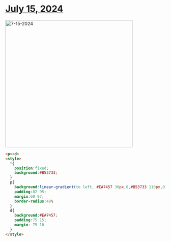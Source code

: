 # [July 15, 2024](https://cssbattle.dev/play/63FIG5VojdN2a8llcruA)

<img src="https://firebasestorage.googleapis.com/v0/b/cssbattleapp.appspot.com/o/user%2Fummd3POvEDfFyeFvVdOMG3OOrwE2%2Ftargets%2Ftarget_Huomr0X@2x.png?alt=media" width="400" alt="7-15-2024" />

```html
<p><d>
<style>
  *{
    position:fixed;
    background:#B53733;
  }
  p{
    background:linear-gradient(to left, #EA7457 30px,0,#B53733 110px,0,#EA7457);
    padding:82 95;
    margin:60 97;
    border-radius:48%
  }
  d{
    background:#EA7457;
    padding:75 15;
    margin:-75 10
  }
</style>
```
